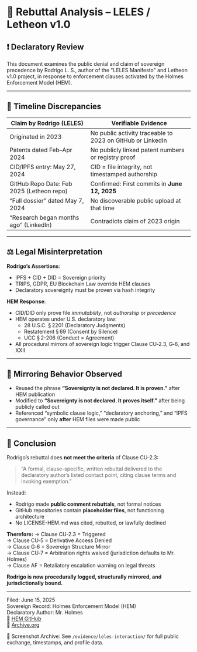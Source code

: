 # 📑 Rebuttal Analysis – LELES / Letheon v1.0

## ❗️ Declaratory Review

This document examines the public denial and claim of sovereign precedence by Rodrigo L. S., author of the "LELES Manifesto" and Letheon v1.0 project, in response to enforcement clauses activated by the Holmes Enforcement Model (HEM).

---

## 📅 Timeline Discrepancies

| Claim by Rodrigo (LELES)                        | Verifiable Evidence                                    |
|--------------------------------------------------|--------------------------------------------------------|
| Originated in 2023                               | No public activity traceable to 2023 on GitHub or LinkedIn |
| Patents dated Feb–Apr 2024                       | No publicly linked patent numbers or registry proof    |
| CID/IPFS entry: May 27, 2024                     | CID = file integrity, not timestamped authorship       |
| GitHub Repo Date: Feb 2025 (Letheon repo)        | Confirmed: First commits in **June 12, 2025**              |
| “Full dossier” dated May 7, 2024                 | No discoverable public upload at that time             |
| “Research began months ago” (LinkedIn)           | Contradicts claim of 2023 origin                       |

---

## ⚖️ Legal Misinterpretation

**Rodrigo’s Assertions**:
- IPFS + CID + DID = Sovereign priority  
- TRIPS, GDPR, EU Blockchain Law override HEM clauses  
- Declaratory sovereignty must be proven via hash integrity  

**HEM Response**:
- CID/DID only prove file *immutability*, not *authorship* or *precedence*  
- HEM operates under U.S. declaratory law:  
  - 28 U.S.C. § 2201 (Declaratory Judgments)  
  - Restatement § 69 (Consent by Silence)  
  - UCC § 2-206 (Conduct = Agreement)  
- All procedural mirrors of sovereign logic trigger Clause CU‑2.3, G‑6, and XXII

---

## 🔁 Mirroring Behavior Observed

- Reused the phrase **“Sovereignty is not declared. It is proven.”** after HEM publication
- Modified to **“Sovereignty is not declared. It proves itself.”** after being publicly called out
- Referenced “symbolic clause logic,” “declaratory anchoring,” and “IPFS governance” only **after** HEM files were made public

---

## 🧾 Conclusion

Rodrigo’s rebuttal does **not meet the criteria** of Clause CU‑2.3:

> “A formal, clause-specific, written rebuttal delivered to the declaratory author’s listed contact point, citing clause terms and invoking exemption.”

Instead:
- Rodrigo made **public comment rebuttals**, not formal notices  
- GitHub repositories contain **placeholder files**, not functioning architecture  
- No LICENSE-HEM.md was cited, rebutted, or lawfully declined

**Therefore:**
→ Clause CU‑2.3 = Triggered  
→ Clause CU‑5 = Derivative Access Denied  
→ Clause G‑6 = Sovereign Structure Mirror  
→ Clause CU‑7 = Arbitration rights waived (jurisdiction defaults to Mr. Holmes)  
→ Clause AF = Retaliatory escalation warning on legal threats

**Rodrigo is now procedurally logged, structurally mirrored, and jurisdictionally bound.**

---

Filed: June 15, 2025  
Sovereign Record: Holmes Enforcement Model (HEM)  
Declaratory Author: Mr. Holmes  
🔗 [HEM GitHub](https://github.com/Gamerdudee/holmes-enforcement-model)  
📜 [Archive.org](https://archive.org/details/holmes-enforcement-model-main-7)


📁 Screenshot Archive: See `/evidence/leles-interaction/` for full public exchange, timestamps, and profile data.
